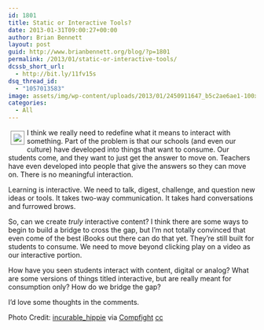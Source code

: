 ```yaml
---
id: 1801
title: Static or Interactive Tools?
date: 2013-01-31T09:00:27+00:00
author: Brian Bennett
layout: post
guid: http://www.brianbennett.org/blog/?p=1801
permalink: /2013/01/static-or-interactive-tools/
dcssb_short_url:
  - http://bit.ly/11fv15s
dsq_thread_id:
  - "1057013583"
image: assets/img/wp-content/uploads/2013/01/2450911647_b5c2ae6ae1-100x66.jpg
categories:
  - All
---
```

[<img src="http://farm4.staticflickr.com/3126/2450911647_b5c2ae6ae1_n.jpg" style="float:left;margin:5px;padding:5px;border:1px solid #888" />](http://www.flickr.com/photos/49503155381@N01/2450911647/) I think we really need to redefine what it means to interact with something. Part of the problem is that our schools (and even our culture) have developed into things that want to consume. Our students come, and they want to just get the answer to move on. Teachers have even developed into people that give the answers so they can move on. There is no meaningful interaction.

Learning is interactive. We need to talk, digest, challenge, and question new ideas or tools. It takes two-way communication. It takes hard conversations and furrowed brows.

So, can we create _truly_ interactive content? I think there are some ways to begin to build a bridge to cross the gap, but I&#8217;m not totally convinced that even come of the best iBooks out there can do that yet. They&#8217;re still built for students to consume. We need to move beyond clicking play on a video as our interactive portion.

How have you seen students interact with content, digital or analog? What are some versions of things titled interactive, but are really meant for consumption only? How do we bridge the gap?

I&#8217;d love some thoughts in the comments.

Photo Credit: [incurable_hippie](http://www.flickr.com/photos/49503155381@N01/2450911647/) via [Compfight](http://compfight.com) [cc](http://creativecommons.org/licenses/by-nc/2.0/)

